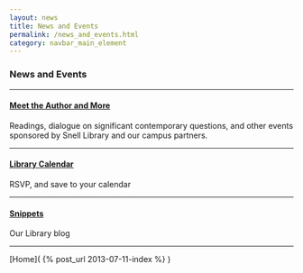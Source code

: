 ```yaml
---
layout: news
title: News and Events
permalink: /news_and_events.html
category: navbar_main_element
---
```




### News and Events 

* * *

#### [Meet the Author and More](http://library.northeastern.edu/news-events)
Readings, dialogue on significant contemporary questions, and other events sponsored by Snell Library and our campus partners.

* * * 

#### [Library Calendar](http://library.northeastern.edu/news-events/calendar) 
RSVP, and save to your calendar 

* * * 

#### [Snippets](http://www.lib.neu.edu/snippets/) 
Our Library blog 

* * * 

[Home]( {% post_url 2013-07-11-index %} ) 
